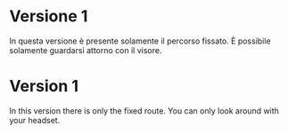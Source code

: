 # Versione 1

In questa versione è presente solamente il percorso fissato.
È possibile solamente guardarsi attorno con il visore.

# Version 1
In this version there is only the fixed route.
You can only look around with your headset.
